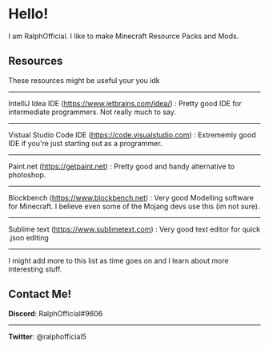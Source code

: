 # Hello!

I am RalphOfficial. I like to make Minecraft Resource Packs and Mods.

## Resources
These resources might be useful your you idk
***
IntelliJ Idea IDE (https://www.jetbrains.com/idea/) : Pretty good IDE for intermediate programmers. Not really much to say.
***
Vistual Studio Code IDE (https://code.visualstudio.com) : Extrememly good IDE if you're just starting out as a programmer.
***
Paint.net (https://getpaint.net) : Pretty good and handy alternative to photoshop.
***
Blockbench (https://www.blockbench.net) : Very good Modelling software for Minecraft. I believe even some of the Mojang devs use this (im not sure).
***
Sublime text (https://www.sublimetext.com) : Very good text editor for quick .json editing
***
I might add more to this list as time goes on and I learn about more interesting stuff.
## Contact Me!
**Discord**: RalphOfficial#9606
***
**Twitter**: @ralphofficial5
